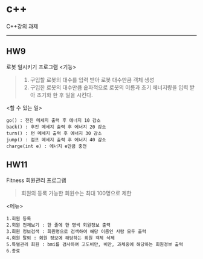 # c++
C++강의 과제

-------------------------------------
## HW9 
로봇 일시키기 프로그램
<기능>
>1. 구입할 로봇의 대수를 입력 받아 로봇 대수만큼 객체 생성
>2. 구입한 로봇의 대수만큼 숱파적으로 로봇의 이름과 초기 에너지량을 입력 받아 초기화 한 후 일을 시킨다.

<할 수 있는 일>
```
go() : 전진 메세지 출력 후 에너지 10 감소
back() : 후진 메세지 출력 후 에너지 20 감소
turn() : 턴 메세지 출력 후 에너지 30 감소
jump() : 점프 메세지 출력 후 에너지 40 감소
charge(int e) : 에너지 e만큼 충전
```

## HW11
Fitness 회원관리 프로그램
>회원의 등록 가능한 회원수는 최대 100명으로 제한

<메뉴>
```
1.회원 등록
2.회원 전체보기 : 한 줄에 한 명씩 회원정보 출력
3.회원 정보검색 : 회원명으로 검색하여 해당 이름인 사람 모두 출력
4.회원 탈퇴 : 회원 정보에 해당하는 회원 객체 삭제
5.특별관리 회원 : bmi를 검사하여 고도비만, 비만, 과체중에 해당하는 회원정보 출력
6.종료
```
